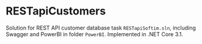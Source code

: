 # RESTapiCustomers
Solution for REST API customer database task `RESTapiSoftim.sln`, including Swagger and PowerBI in folder `PowerBI`.
Implemented in .NET Core 3.1.

